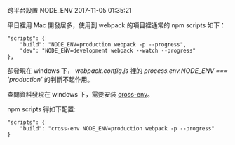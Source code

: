 跨平台設置 NODE_ENV
2017-11-05 01:35:21

平日裡用 Mac 開發居多，使用到 webpack 的項目裡通常的 npm scripts 如下：
    
    "scripts": {
        "build": "NODE_ENV=production webpack -p --progress",
        "dev": "NODE_ENV=development webpack --watch --progress"
    },    

卻發現在 windows 下， <em>webpack.config.js</em> 裡的 <em>process.env.NODE_ENV === 'production'</em> 的判斷不起作用。

查閱資料發現在 windows 下，需要安装 [cross-env](https://github.com/kentcdodds/cross-env)。

npm scripts 得如下配置:

    "scripts": {
        "build": "cross-env NODE_ENV=production webpack -p --progress"
    }

